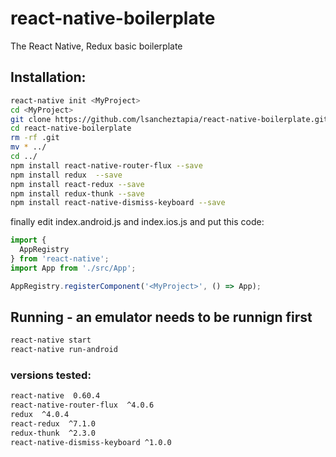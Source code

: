 
# react-native-boilerplate
The React Native, Redux basic boilerplate 

## Installation:
```bash
react-native init <MyProject>
cd <MyProject>
git clone https://github.com/lsancheztapia/react-native-boilerplate.git
cd react-native-boilerplate
rm -rf .git
mv * ../
cd ../
npm install react-native-router-flux --save
npm install redux  --save
npm install react-redux --save
npm install redux-thunk --save
npm install react-native-dismiss-keyboard --save
```

finally edit index.android.js and index.ios.js and put this code:
```javascript
import {
  AppRegistry
} from 'react-native';
import App from './src/App';

AppRegistry.registerComponent('<MyProject>', () => App);
```

## Running - an emulator needs to be runnign first
```bash
react-native start
react-native run-android
```
### versions tested:
```bash
react-native  0.60.4
react-native-router-flux  ^4.0.6
redux  ^4.0.4
react-redux  ^7.1.0
redux-thunk  ^2.3.0
react-native-dismiss-keyboard ^1.0.0
```

